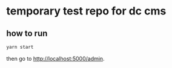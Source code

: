# temporary test repo for dc cms

## how to run

```bash
yarn start
```

then go to [http://localhost:5000/admin](http://localhost:5000/admin).
